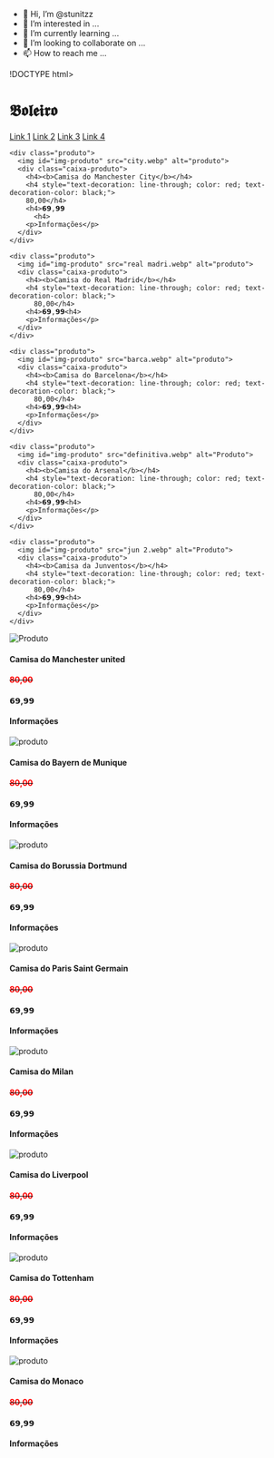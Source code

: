 - 👋 Hi, I’m @stunitzz
- 👀 I’m interested in ...
- 🌱 I’m currently learning ...
- 💞️ I’m looking to collaborate on ...
- 📫 How to reach me ...

<!---
stunitzz/stunitzz is a ✨ special ✨ repository because its `README.md` (this file) appears on your GitHub profile.
You can click the Preview link to take a look at your changes.
--->
!DOCTYPE html>
<html lang="en">
<head>
  <title></title>
  <meta charset="UTF-8">
  <meta name="viewport" content="width=device-width, initial-scale=1">
  <link rel="stylesheet" href="reset.css">
  <link rel="stylesheet" href="meu-css.css">
</head>
<body>

<div class="cabecalho">
  <h1>𝕭𝖔𝖑𝖊𝖎𝖗𝖔</h1>
  <p></p>
</div>

<div class="navbar">
  <a href="#">Link 1</a>
  <a href="#">Link 2</a>
  <a href="#">Link 3</a>
  <a href="#">Link 4</a>
</div>

<div class="row">
  <div class="principal">

    <div class="produto">
      <img id="img-produto" src="city.webp" alt="produto">
      <div class="caixa-produto">
        <h4><b>Camisa do Manchester City</b></h4> 
        <h4 style="text-decoration: line-through; color: red; text-decoration-color: black;">
        80,00</h4>
        <h4>𝟲𝟵,𝟵𝟵
          <h4>
        <p>Informações</p>  
      </div>
    </div>

    <div class="produto">
      <img id="img-produto" src="real madri.webp" alt="produto">
      <div class="caixa-produto">
        <h4><b>Camisa do Real Madrid</b></h4> 
        <h4 style="text-decoration: line-through; color: red; text-decoration-color: black;">
          80,00</h4>
        <h4>𝟲𝟵,𝟵𝟵<h4>
        <p>Informações</p>  
      </div>
    </div>
    
    <div class="produto">
      <img id="img-produto" src="barca.webp" alt="produto">
      <div class="caixa-produto">
        <h4><b>Camisa do Barcelona</b></h4>
        <h4 style="text-decoration: line-through; color: red; text-decoration-color: black;">
          80,00</h4>
        <h4>𝟲𝟵,𝟵𝟵<h4>
        <p>Informações</p>  
      </div>
    </div>

    <div class="produto">
      <img id="img-produto" src="definitiva.webp" alt="Produto">
      <div class="caixa-produto">
        <h4><b>Camisa do Arsenal</b></h4>
        <h4 style="text-decoration: line-through; color: red; text-decoration-color: black;">
          80,00</h4> 
        <h4>𝟲𝟵,𝟵𝟵<h4>
        <p>Informações</p>  
      </div>
    </div>

    <div class="produto">
      <img id="img-produto" src="jun 2.webp" alt="Produto">
      <div class="caixa-produto">
        <h4><b>Camisa da Junventos</b></h4>
        <h4 style="text-decoration: line-through; color: red; text-decoration-color: black;">
          80,00</h4>
        <h4>𝟲𝟵,𝟵𝟵<h4>
        <p>Informações</p>  
      </div>
    </div>

  </div>
</div>


<div class="produto">
  <img id="img-produto" src="unit.webp" alt="Produto">
  <div class="caixa-produto">
    <h4><b>Camisa do Manchester united</b></h4>
    <h4 style="text-decoration: line-through; color: red; text-decoration-color: black;">
      80,00</h4> 
    <h4>𝟲𝟵,𝟵𝟵<h4>
    <p>Informações</p>  
  </div>
</div>

<div class="produto">
  <img id="img-produto" src="bay.png" alt="produto">
  <div class="caixa-produto">
    <h4><b>Camisa do Bayern de Munique</b></h4>
    <h4 style="text-decoration: line-through; color: red; text-decoration-color: black;">
      80,00</h4> 
    <h4>𝟲𝟵,𝟵𝟵<h4>
    <p>Informações</p>  
  </div>
</div>

<div class="produto">
  <img id="img-produto" src="boru.png" alt="produto">
  <div class="caixa-produto">
    <h4><b>Camisa do Borussia Dortmund</b></h4>
    <h4 style="text-decoration: line-through; color: red; text-decoration-color: black;">
      80,00</h4> 
    <h4>𝟲𝟵,𝟵𝟵<h4>
    <p>Informações</p>  
  </div>
</div>

<div class="produto">
  <img id="img-produto" src="paris.png.crdownload" alt="produto">
  <div class="caixa-produto">
    <h4><b>Camisa do Paris Saint Germain</b></h4>
    <h4 style="text-decoration: line-through; color: red; text-decoration-color: black;">
      80,00</h4>
    <h4>𝟲𝟵,𝟵𝟵<h4>
    <p>Informações</p>  
  </div>
</div>

<div class="produto">
  <img id="img-produto" src="milan.png" alt="produto">
  <div class="caixa-produto">
    <h4><b>Camisa do Milan</b></h4>
    <h4 style="text-decoration: line-through; color: red; text-decoration-color: black;">
      80,00</h4> 
    <h4>𝟲𝟵,𝟵𝟵<h4>
    <p>Informações</p>  
  </div>
</div>

<div class="produto">
  <img id="img-produto" src="liveer.webp" alt="produto">
  <div class="caixa-produto">
    <h4><b>Camisa do Liverpool</b></h4>
    <h4 style="text-decoration: line-through; color: red; text-decoration-color: black;">
      80,00</h4> 
    <h4>𝟲𝟵,𝟵𝟵<h4>
    <p>Informações</p>  
  </div>
</div>

<div class="produto">
  <img id="img-produto" src="tott.webp" alt="produto">
  <div class="caixa-produto">
    <h4><b>Camisa do Tottenham</b></h4>
    <h4 style="text-decoration: line-through; color: red; text-decoration-color: black;">
      80,00</h4>
    <h4>𝟲𝟵,𝟵𝟵<h4>
    <p>Informações</p>  
  </div>
</div>

<div class="produto">
  <img id="img-produto" src="mona.webp" alt="produto">
  <div class="caixa-produto">
    <h4><b>Camisa do Monaco</b></h4>
    <h4 style="text-decoration: line-through; color: red; text-decoration-color: black;">
      80,00</h4> 
    <h4>𝟲𝟵,𝟵𝟵<h4> 
    <p>Informações</p>  
  </div>
</div>

 
